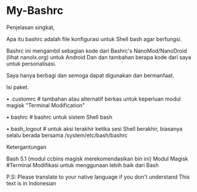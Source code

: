 # My-Bashrc

Penjelasan singkat,

Apa itu bashrc adalah file konfigurasi untuk Shell bash agar berfungsi.


Bashrc ini mengambil sebagian kode dari Bashrc's NanoMod/NanoDroid (lihat nanolx.org) untuk Android Dan dan tambahan berapa kode dari saya untuk personalisasi.

Saya hanya berbagi dan semoga dapat digunakan dan bermanfaat.

Isi paket.

• .customrc  # tambahan atau alternatif berkas untuk keperluan modul magisk "Terminal Modification"

• bashrc  # bashrc untuk sistem Shell bash

• bash_logout # untuk aksi terakhir ketika sesi Shell berakhir, biasanya selalu berada bersama /system/etc/bash/bashrc 

Ketergantungan

Bash 5.1 (modul ccbins magisk merekomendasikan bin ini)
Modul Magisk #Terminal Modifikasi untuk menggunaan lebih baik dari Bash




P.S: Please translate to your native language if you don't understand
This text is in Indonesian
